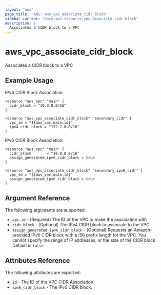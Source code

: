 ```yaml
---
layout: "aws"
page_title: "AWS: aws_vpc_associate_cidr_block"
sidebar_current: "docs-aws-resource-vpc-associate-cidr-block"
description: |-
  Associates a CIDR block to a VPC
---
```


# aws_vpc_associate_cidr_block

Associates a CIDR block to a VPC

## Example Usage

IPv4 CIDR Block Association:

```hcl
resource "aws_vpc" "main" {
  cidr_block = "10.0.0.0/16"
}

resource "aws_vpc_associate_cidr_block" "secondary_cidr" {
  vpc_id = "${aws_vpc.main.id}"
  ipv4_cidr_block = "172.2.0.0/16"
}
```

IPv6 CIDR Block Association:

```hcl
resource "aws_vpc" "main" {
  cidr_block       = "10.0.0.0/16"
  assign_generated_ipv6_cidr_block = true
}

resource "aws_vpc_associate_cidr_block" "secondary_ipv6_cidr" {
  vpc_id = "${aws_vpc.main.id}"
  assign_generated_ipv6_cidr_block = true
}
```

## Argument Reference

The following arguments are supported:

* `vpc_id` - (Required) The ID of the VPC to make the association with
* `cidr_block` - (Optional) The IPv4 CIDR block to associate to the VPC.
* `assign_generated_ipv6_cidr_block` - (Optional) Requests an Amazon-provided IPv6 CIDR 
block with a /56 prefix length for the VPC. You cannot specify the range of IP addresses, or 
the size of the CIDR block. Default is `false`.

## Attributes Reference

The following attributes are exported:

* `id` - The ID of the VPC CIDR Association
* `ipv6_cidr_block` - The IPv6 CIDR block.

